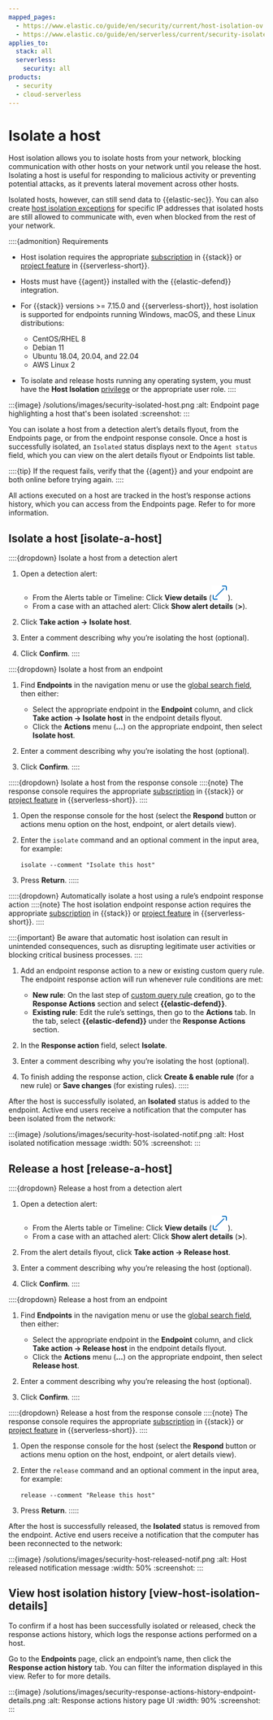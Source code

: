 ```yaml
---
mapped_pages:
  - https://www.elastic.co/guide/en/security/current/host-isolation-ov.html
  - https://www.elastic.co/guide/en/serverless/current/security-isolate-host.html
applies_to:
  stack: all
  serverless:
    security: all
products:
  - security
  - cloud-serverless
---
```


# Isolate a host


Host isolation allows you to isolate hosts from your network, blocking communication with other hosts on your network until you release the host. Isolating a host is useful for responding to malicious activity or preventing potential attacks, as it prevents lateral movement across other hosts.

Isolated hosts, however, can still send data to {{elastic-sec}}. You can also create [host isolation exceptions](/solutions/security/manage-elastic-defend/host-isolation-exceptions.md) for specific IP addresses that isolated hosts are still allowed to communicate with, even when blocked from the rest of your network.

::::{admonition} Requirements
* Host isolation requires the appropriate [subscription](https://www.elastic.co/pricing) in {{stack}} or [project feature](/deploy-manage/deploy/elastic-cloud/project-settings.md) in {{serverless-short}}.
* Hosts must have {{agent}} installed with the {{elastic-defend}} integration.
* For {{stack}} versions >= 7.15.0 and {{serverless-short}}, host isolation is supported for endpoints running Windows, macOS, and these Linux distributions:

    * CentOS/RHEL 8
    * Debian 11
    * Ubuntu 18.04, 20.04, and 22.04
    * AWS Linux 2

* To isolate and release hosts running any operating system, you must have the **Host Isolation** [privilege](/solutions/security/configure-elastic-defend/elastic-defend-feature-privileges.md) or the appropriate user role.
::::


:::{image} /solutions/images/security-isolated-host.png
:alt: Endpoint page highlighting a host that's been isolated
:screenshot:
:::

You can isolate a host from a detection alert’s details flyout, from the Endpoints page, or from the endpoint response console. Once a host is successfully isolated, an `Isolated` status displays next to the `Agent status` field, which you can view on the alert details flyout or Endpoints list table.

::::{tip}
If the request fails, verify that the {{agent}} and your endpoint are both online before trying again.
::::


All actions executed on a host are tracked in the host’s response actions history, which you can access from the Endpoints page. Refer to [](/solutions/security/endpoint-response-actions/isolate-host.md#view-host-isolation-details) for more information.


## Isolate a host [isolate-a-host]

::::{dropdown} Isolate a host from a detection alert
1. Open a detection alert:

    * From the Alerts table or Timeline: Click **View details** (![View details icon](/solutions/images/security-view-details-icon.png "title =20x20")).
    * From a case with an attached alert: Click **Show alert details** (**>**).

2. Click **Take action → Isolate host**.
3. Enter a comment describing why you’re isolating the host (optional).
4. Click **Confirm**.
::::


::::{dropdown} Isolate a host from an endpoint
1. Find **Endpoints** in the navigation menu or use the [global search field](/explore-analyze/find-and-organize/find-apps-and-objects.md), then either:

    * Select the appropriate endpoint in the **Endpoint** column, and click **Take action → Isolate host** in the endpoint details flyout.
    * Click the **Actions** menu (**…​**) on the appropriate endpoint, then select **Isolate host**.

2. Enter a comment describing why you’re isolating the host (optional).
3. Click **Confirm**.
::::


:::::{dropdown} Isolate a host from the response console
::::{note}
The response console requires the appropriate [subscription](https://www.elastic.co/pricing) in {{stack}} or [project feature](/deploy-manage/deploy/elastic-cloud/project-settings.md) in {{serverless-short}}.
::::


1. Open the response console for the host (select the **Respond** button or actions menu option on the host, endpoint, or alert details view).
2. Enter the `isolate` command and an optional comment in the input area, for example:

    `isolate --comment "Isolate this host"`

3. Press **Return**.
:::::


:::::{dropdown} Automatically isolate a host using a rule’s endpoint response action
::::{note}
The host isolation endpoint response action requires the appropriate [subscription](https://www.elastic.co/pricing) in {{stack}} or [project feature](/deploy-manage/deploy/elastic-cloud/project-settings.md) in {{serverless-short}}.
::::


::::{important}
Be aware that automatic host isolation can result in unintended consequences, such as disrupting legitimate user activities or blocking critical business processes.
::::


1. Add an endpoint response action to a new or existing custom query rule. The endpoint response action will run whenever rule conditions are met:

    * **New rule**: On the last step of [custom query rule](/solutions/security/detect-and-alert/create-detection-rule.md#create-custom-rule) creation, go to the **Response Actions** section and select **{{elastic-defend}}**.
    * **Existing rule**: Edit the rule’s settings, then go to the **Actions** tab. In the tab, select **{{elastic-defend}}** under the **Response Actions** section.

2. In the **Response action** field, select **Isolate**.
3. Enter a comment describing why you’re isolating the host (optional).
4. To finish adding the response action, click **Create & enable rule** (for a new rule) or **Save changes** (for existing rules).
:::::


After the host is successfully isolated, an **Isolated** status is added to the endpoint. Active end users receive a notification that the computer has been isolated from the network:

:::{image} /solutions/images/security-host-isolated-notif.png
:alt: Host isolated notification message
:width: 50%
:screenshot:
:::


## Release a host [release-a-host]

::::{dropdown} Release a host from a detection alert
1. Open a detection alert:

    * From the Alerts table or Timeline: Click **View details** (![View details icon](/solutions/images/security-view-details-icon.png "title =20x20")).
    * From a case with an attached alert: Click **Show alert details** (**>**).

2. From the alert details flyout, click **Take action → Release host**.
3. Enter a comment describing why you’re releasing the host (optional).
4. Click **Confirm**.
::::


::::{dropdown} Release a host from an endpoint
1. Find **Endpoints** in the navigation menu or use the [global search field](/explore-analyze/find-and-organize/find-apps-and-objects.md), then either:

    * Select the appropriate endpoint in the **Endpoint** column, and click **Take action → Release host** in the endpoint details flyout.
    * Click the **Actions** menu (**…​**) on the appropriate endpoint, then select **Release host**.

2. Enter a comment describing why you’re releasing the host (optional).
3. Click **Confirm**.
::::


:::::{dropdown} Release a host from the response console
::::{note}
The response console requires the appropriate [subscription](https://www.elastic.co/pricing) in {{stack}} or [project feature](/deploy-manage/deploy/elastic-cloud/project-settings.md) in {{serverless-short}}.
::::


1. Open the response console for the host (select the **Respond** button or actions menu option on the host, endpoint, or alert details view).
2. Enter the `release` command and an optional comment in the input area, for example:

    `release --comment "Release this host"`

3. Press **Return**.
:::::


After the host is successfully released, the **Isolated** status is removed from the endpoint. Active end users receive a notification that the computer has been reconnected to the network:

:::{image} /solutions/images/security-host-released-notif.png
:alt: Host released notification message
:width: 50%
:screenshot:
:::


## View host isolation history [view-host-isolation-details]

To confirm if a host has been successfully isolated or released, check the response actions history, which logs the response actions performed on a host.

Go to the **Endpoints** page, click an endpoint’s name, then click the **Response action history** tab. You can filter the information displayed in this view. Refer to [](/solutions/security/endpoint-response-actions/response-actions-history.md) for more details.

:::{image} /solutions/images/security-response-actions-history-endpoint-details.png
:alt: Response actions history page UI
:width: 90%
:screenshot:
:::
